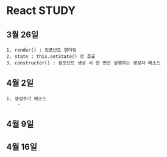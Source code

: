 # React STUDY

## 3월 26일
    1. render() : 컴포넌트 렌더링
    2. state : this.setState() 로 호출
    3. constructor() : 컴포넌트 생성 시 한 번만 실행하는 생성자 메소드

## 4월 2일
    1. 생성주기 메소드
        - 

## 4월 9일

## 4월 16일